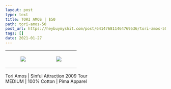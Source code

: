 ```yaml
---
layout: post
type: text
title: TORI AMOS | $50
path: tori-amos-50
post_url: https://heybuymyshit.com/post/641476811464769536/tori-amos-50
tags: []
date: 2021-01-27
---
```




<table style="width:100%;"><tr><td style="vertical-align:top;">
      <figure class="tmblr-full" data-orig-height="2048" data-orig-width="1365" data-orig-src="https://concertshirts.netlify.app/shirts/0031/0031-01.jpg"><img src="https://64.media.tumblr.com/67e5079ae71463d9ce4fdf246fbf3f7c/58710f4894b42047-79/s540x810/e8133e4760073a0aa386522228aedb7805a3023f.jpg" data-orig-height="2048" data-orig-width="1365" data-orig-src="https://concertshirts.netlify.app/shirts/0031/0031-01.jpg"/></figure></td>
    <td style="vertical-align:top;">
      <figure class="tmblr-full" data-orig-height="2048" data-orig-width="1365" data-orig-src="https://concertshirts.netlify.app/shirts/0031/0031-02.jpg"><img src="https://64.media.tumblr.com/f0b814598dd354c9dbadcbc53d2e67a5/58710f4894b42047-50/s540x810/221d7096f357111574f22f31646769795055efe3.jpg" data-orig-height="2048" data-orig-width="1365" data-orig-src="https://concertshirts.netlify.app/shirts/0031/0031-02.jpg"/></figure></td>
  </tr></table><p>
  Tori Amos | Sinful Attraction 2009 Tour<br/>MEDIUM | 100% Cotton | Pima Apparel
</p>
